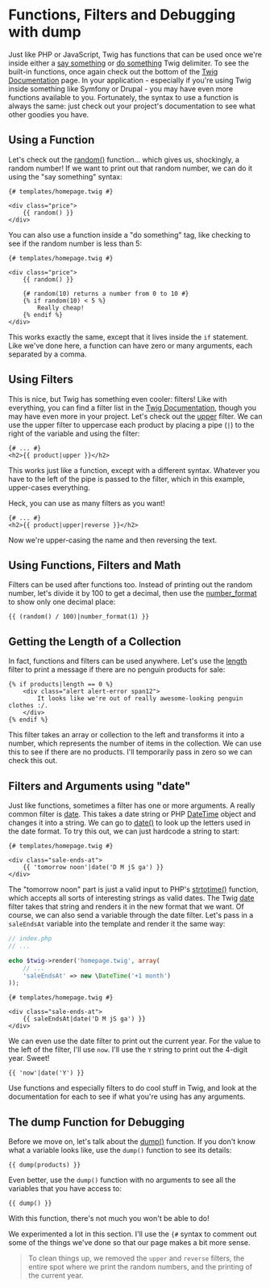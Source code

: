 # Functions, Filters and Debugging with dump

Just like PHP or JavaScript, Twig has functions that can be used once we're
inside either a [say something][say_something_syntax] or [do something][do_something_syntax]
Twig delimiter. To see the built-in functions, once again check out the bottom
of the [Twig Documentation][twig_documentation] page. In your application - especially
if you're using Twig inside something like Symfony or Drupal - you may have
even more functions available to you. Fortunately, the syntax to use a function
is always the same: just check out your project's documentation to see what other
goodies you have.

## Using a Function

Let's check out the [random()][random] function... which gives us, shockingly,
a random number! If we want to print out that random number, we can do it using
the "say something" syntax:

```html+jinja
{# templates/homepage.twig #}

<div class="price">
    {{ random() }}
</div>
```

You can also use a function inside a "do something" tag, like checking to
see if the random number is less than 5:

```twig
{# templates/homepage.twig #}

<div class="price">
    {{ random() }}

    {# random(10) returns a number from 0 to 10 #}
    {% if random(10) < 5 %}
        Really cheap!
    {% endif %}
</div>
```

This works exactly the same, except that it lives inside the `if` statement.
Like we've done here, a function can have zero or many arguments, each separated
by a comma.

## Using Filters

This is nice, but Twig has something even cooler: filters! Like with everything,
you can find a filter list in the [Twig Documentation][twig_documentation], though
you may have even more in your project. Let's check out the [upper][upper] filter.
We can use the upper filter to uppercase each product by placing a pipe (`|`)
to the right of the variable and using the filter:

```html+jinja
{# ... #}
<h2>{{ product|upper }}</h2>
```

This works just like a function, except with a different syntax. Whatever
you have to the left of the pipe is passed to the filter, which in this example,
upper-cases everything.

Heck, you can use as many filters as you want!

```html+jinja
{# ... #}
<h2>{{ product|upper|reverse }}</h2>
```

Now we're upper-casing the name and then reversing the text. 

## Using Functions, Filters and Math

Filters can be used after functions too. Instead of printing out the random
number, let's divide it by 100 to get a decimal, then use the [number_format][number_format]
to show only one decimal place:

```jinja
{{ (random() / 100)|number_format(1) }}
```

## Getting the Length of a Collection

In fact, functions and filters can be used anywhere. Let's use the [length][length]
filter to print a message if there are no penguin products for sale:

```html+jinja
{% if products|length == 0 %}
    <div class="alert alert-error span12">
        It looks like we're out of really awesome-looking penguin clothes :/.
    </div>
{% endif %}
```

This filter takes an array or collection to the left and transforms it into
a number, which represents the number of items in the collection. We can use
this to see if there are no products. I'll temporarily pass in zero
so we can check this out.

## Filters and Arguments using "date"

Just like functions, sometimes a filter has one or more arguments. A really
common filter is [date][date]. This takes a date string or PHP [DateTime][date_and_time]
object and changes it into a string. We can go to [date()][php_date] to look up
the letters used in the date format. To try this out, we can just hardcode
a string to start:

```html+jinja
{# templates/homepage.twig #}

<div class="sale-ends-at">
    {{ 'tomorrow noon'|date('D M jS ga') }}
</div>
```

The "tomorrow noon" part is just a valid input to PHP's [strtotime()][strtotime]
function, which accepts all sorts of interesting strings as valid dates.
The Twig [date][date] filter takes that string and renders it in the new format that
we want. Of course, we can also send a variable through the date filter.
Let's pass in a `saleEndsAt` variable into the template and render it the
same way:

```php
// index.php
// ...

echo $twig->render('homepage.twig', array(
    // ...
    'saleEndsAt' => new \DateTime('+1 month')
));
```

```html+jinja
{# templates/homepage.twig #}

<div class="sale-ends-at">
    {{ saleEndsAt|date('D M jS ga') }}
</div>
```

We can even use the date filter to print out the current year. For the value
to the left of the filter, I'll use `now`. I'll use the `Y` string to
print out the 4-digit year. Sweet!

```jinja
{{ 'now'|date('Y') }}
```

Use functions and especially filters to do cool stuff in Twig, and look at
the documentation for each to see if what you're using has any arguments.

## The dump Function for Debugging

Before we move on, let's talk about the [dump()][dump] function. If you don't know
what a variable looks like, use the `dump()` function to see its details:

```jinja
{{ dump(products) }}
```

Even better, use the `dump()` function with no arguments to see all the variables
that you have access to:

```jinja
{{ dump() }}
```

With this function, there's not much you won't be able to do!

We experimented a lot in this section. I'll use the `{#` syntax to comment
out some of the things we've done so that our page makes a bit more sense.

> To clean things up, we removed the `upper` and `reverse` filters,
> the entire spot where we print the random numbers, and the printing of
> the current year.

[twig_documentation]: http://twig.sensiolabs.org/documentation
[random]: http://twig.sensiolabs.org/doc/functions/random.html
[upper]: http://twig.sensiolabs.org/doc/filters/upper.html
[number_format]: http://twig.sensiolabs.org/doc/filters/number_format.html
[length]: http://twig.sensiolabs.org/doc/filters/length.html
[date]: http://twig.sensiolabs.org/doc/filters/date.html
[php_date]: http://www.php.net/date
[date_and_time]: http://www.phptherightway.com/#date_and_time
[dump]: http://twig.sensiolabs.org/doc/functions/dump.html
[strtotime]: http://php.net/strtotime
[say_something_syntax]: https://knpuniversity.com/screencast/twig/basics#the-say-something-syntax-code-code
[do_something_syntax]: https://knpuniversity.com/screencast/twig/basics#the-do-something-syntax-code-code
